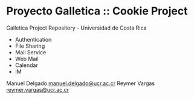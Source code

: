 Proyecto Galletica :: Cookie Project
====================================

Galletica Project Repository - Universidad de Costa Rica

* Authentication
* File Sharing
* Mail Service
* Web Mail
* Calendar
* IM

Manuel Delgado <manuel.delgado@ucr.ac.cr>
Reymer Vargas <reymer.vargas@ucr.ac.cr>
